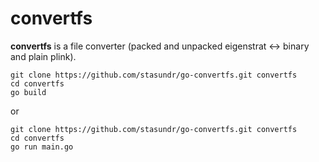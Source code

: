 # convertfs
**convertfs** is a file converter (packed and unpacked eigenstrat <-> binary and plain plink).

```
git clone https://github.com/stasundr/go-convertfs.git convertfs
cd convertfs
go build
```

or

```
git clone https://github.com/stasundr/go-convertfs.git convertfs
cd convertfs
go run main.go
```